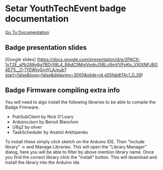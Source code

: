 
# Setar YouthTechEvent badge documentation
[Go To Documentation](https://setar-nv.github.io/youthtechevent/pages/docs)

## Badge presentation slides
[Google slides] (https://docs.google.com/presentation/d/e/2PACX-1vT2E_sPb288y6g7BDr59L4_BAdC5MnjVodnJ5BLc8mVVFpKp_VXtXNFJBG4E71j__O-TfSWtvGrnYLA/pub?start=false&loop=false&delayms=3000&slide=id.g55fab874c1_0_39)

## Badge Firmware compiling extra info
You will need to algo install the following libraries to be able to compile the Badge Frimware.
* PubSubClient by Nick O'Leary
* ArduinoJson by Benoit Blanchon
* U8g2 by oliver
* TaskScheduler by Anatoli Arkhipenko

To install these simply click sketch on the Arduino IDE. Then "include library" -> and Manage Libraries.
This will open the "Library Manager" dialog, here you will be able to filter by above mention library name. Once you find the correct library click the "install" button. This will download and install the library into the Arduino ide.

